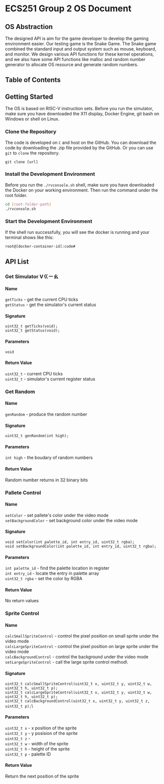 # ECS251 Group 2 OS Document

## OS Abstraction
The designed API is aim for the game developer to develop the gaming environment easier. Our testing game is the Snake Game. The Snake game combined the standard input and output system such as mouse, keyboard, and monitor. We design various API functions for these kernel operations, and we also have some API functions like malloc and random number generator to allocate OS resource and generate random numbers.

## Table of Contents

## Getting Started
The OS is based on RISC-V instruction sets. Before you run the simulator, make sure you have downloaded the X11 display, Docker Engine, git bash on Windows or shell on Linux.

### Clone the Repository
The code is developed on `C` and host on the GitHub. You can download the code by downloading the .zip file provided by the GitHub. Or you can use `git` to `clone` the repository.
```git
git clone [url] 
```

### Install the Development Environment
Before you run the `./rvconsole.sh` shell, make sure you have downloaded the Docker on your working environment. Then run the command under the root folder.
```bash
cd [root-folder-path]
./rvconsole.sh
```

### Start the Development Environment
If the shell run successfully, you will see the docker is running and your terminal shows like this:
```bash
root@[docker-container-id]:code#
```

## API List
### Get Simulator Vㄍㄧㄠ
#### __Name__
`getTicks` - get the current CPU ticks\
`getStatus` - get the simulator's current status
#### __Signature__
`uint32_t getTicks(void);`\
`uint32_t getStatus(void);`
#### __Parameters__
`void`
#### __Return Value__
`uint32_t` - current CPU ticks\
`uint32_t` - simulator's current register status

### Get Random
#### __Name__
`genRandom` - produce the random number
#### __Signature__
`uint32_t genRandom(int high);`
#### __Parameters__
`int high` - the boudary of random numbers
#### __Return Value__
Random number returns in 32 binary bits

### Pallete Control
#### __Name__
`setColor` - set pallete's color under the video mode\
`setBackgroundColor` - set background color under the video mode 
#### __Signature__
`void setColor(int palette_id, int entry_id, uint32_t rgba);`\
`void setBackgroundColor(int palette_id, int entry_id, uint32_t rgba);`
#### __Parameters__
`int palette_id` - find the palette location in register\
`int entry_id` - locate the entry in palette array\
`uint32_t rgba` - set the color by RGBA
#### __Return Value__
No return values

### Sprite Control
#### __Name__
`calcSmallSpriteControl` - control the pixel position on small sprite under the video mode\
`calcLargeSpriteControl` - control the pixel position on large sprite under the video mode\
`calcBackgroundControl` - control the background under the video mode\
`setLargeSpriteControl` - call the large sprite control method\
#### __Signature__
`uint32_t calcSmallSpriteControl(uint32_t x, uint32_t y, uint32_t w, uint32_t h, uint32_t p);`\
`uint32_t calcLargeSpriteControl(uint32_t x, uint32_t y, uint32_t w, uint32_t h, uint32_t p);`\
`uint32_t calcBackgroundControl(uint32_t x, uint32_t y, uint32_t z, uint32_t p);`\

#### __Parameters__
`uint32_t x` - x position of the sprite\
`uint32_t y` - y posision of the sprite\
`uint32_t z` - \
`uint32_t w` - width of the sprite\
`uint32_t h` - height of the sprite\
`uint32_t p` - palette ID
#### __Return Value__
Return the next position of the sprite




